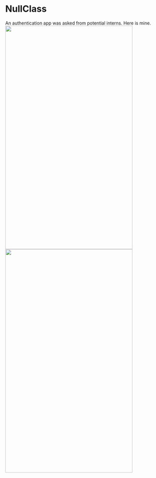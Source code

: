 # NullClass
An authentication app was asked from potential interns. Here is mine.
<img src = "https://user-images.githubusercontent.com/80821238/160766116-418da40a-0bdc-47cf-8bae-d171dbae3b86.jpg" width = "400" height = "700"><img src = "https://user-images.githubusercontent.com/80821238/160766278-f56c8630-fcd0-431d-bdfa-2cfbdfbdf3be.jpg" width = "400" height = "700">

